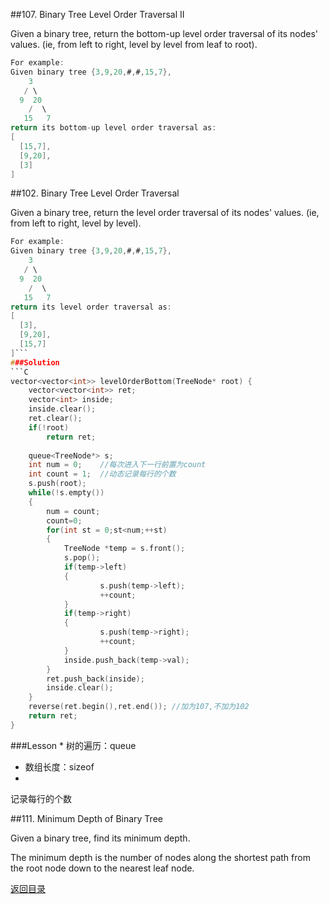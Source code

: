 ##107. Binary Tree Level Order Traversal II 

Given a binary tree, return the bottom-up level order traversal of its nodes' values. (ie, from left to right, level by level from leaf to root).
```C
For example:
Given binary tree {3,9,20,#,#,15,7},
    3
   / \
  9  20
    /  \
   15   7
return its bottom-up level order traversal as:
[
  [15,7],
  [9,20],
  [3]
]
```
##102. Binary Tree Level Order Traversal 

Given a binary tree, return the level order traversal of its nodes' values. (ie, from left to right, level by level).
```C
For example:
Given binary tree {3,9,20,#,#,15,7},
    3
   / \
  9  20
    /  \
   15   7
return its level order traversal as:
[
  [3],
  [9,20],
  [15,7]
]```
###Solution
```C
vector<vector<int>> levelOrderBottom(TreeNode* root) {
    vector<vector<int>> ret;
    vector<int> inside;
    inside.clear();
    ret.clear();
    if(!root)
        return ret;
        
    queue<TreeNode*> s;
    int num = 0;    //每次进入下一行前置为count
    int count = 1;  //动态记录每行的个数
    s.push(root);
    while(!s.empty())
    {
        num = count;
        count=0;
        for(int st = 0;st<num;++st)
        {
            TreeNode *temp = s.front();
            s.pop();
            if(temp->left)
            {
                    s.push(temp->left);
                    ++count;
            }
            if(temp->right)
            {
                    s.push(temp->right);
                    ++count;
            }
            inside.push_back(temp->val);
        }
        ret.push_back(inside);
        inside.clear();
    }
    reverse(ret.begin(),ret.end()); //加为107,不加为102
    return ret;
}
```
###Lesson
* 
树的遍历：queue
* 数组长度：sizeof
* 
记录每行的个数

##111. Minimum Depth of Binary Tree

Given a binary tree, find its minimum depth.

The minimum depth is the number of nodes along the shortest path from the root node down to the nearest leaf node.


[返回目录](README.md)